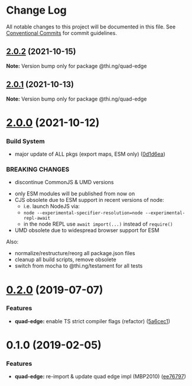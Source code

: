 # Change Log

All notable changes to this project will be documented in this file.
See [Conventional Commits](https://conventionalcommits.org) for commit guidelines.

## [2.0.2](https://github.com/thi-ng/umbrella/compare/@thi.ng/quad-edge@2.0.1...@thi.ng/quad-edge@2.0.2) (2021-10-15)

**Note:** Version bump only for package @thi.ng/quad-edge





## [2.0.1](https://github.com/thi-ng/umbrella/compare/@thi.ng/quad-edge@2.0.0...@thi.ng/quad-edge@2.0.1) (2021-10-13)

**Note:** Version bump only for package @thi.ng/quad-edge





# [2.0.0](https://github.com/thi-ng/umbrella/compare/@thi.ng/quad-edge@1.0.1...@thi.ng/quad-edge@2.0.0) (2021-10-12)


### Build System

* major update of ALL pkgs (export maps, ESM only) ([0d1d6ea](https://github.com/thi-ng/umbrella/commit/0d1d6ea9fab2a645d6c5f2bf2591459b939c09b6))


### BREAKING CHANGES

* discontinue CommonJS & UMD versions

- only ESM modules will be published from now on
- CJS obsolete due to ESM support in recent versions of node:
  - i.e. launch NodeJS via:
  - `node --experimental-specifier-resolution=node --experimental-repl-await`
  - in the node REPL use `await import(...)` instead of `require()`
- UMD obsolete due to widespread browser support for ESM

Also:
- normalize/restructure/reorg all package.json files
- cleanup all build scripts, remove obsolete
- switch from mocha to @thi.ng/testament for all tests






#  [0.2.0](https://github.com/thi-ng/umbrella/compare/@thi.ng/quad-edge@0.1.4...@thi.ng/quad-edge@0.2.0) (2019-07-07) 

###  Features 

- **quad-edge:** enable TS strict compiler flags (refactor) ([5a6cec1](https://github.com/thi-ng/umbrella/commit/5a6cec1)) 

#  0.1.0 (2019-02-05) 

###  Features 

- **quad-edge:** re-import & update quad edge impl (MBP2010) ([ee76797](https://github.com/thi-ng/umbrella/commit/ee76797))
